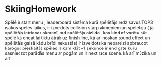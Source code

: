 # SkiingHomework

Spēlē ir start menu , leaderboard sistēma kurā spēlētājs redz savus TOP3 īsākos spēles laikus, ir izveidots collision starp akmeņiem un spēlētāju ( ja spēlētājs ietriecas akmenī, tad spēlētājs aizlido , kas kind of varētu būt spēlē kā cheat lai tiktu ātrāk uz finish line, kā arī noskan sound effect un spēlētājs gaisā kādu brīdi nekustās) 
ir izveidots ka nepareizi apbraucot karogus pieskaitās spēles laikam klāt +1 sekunde
ir end gate kuru sasniedzot parādās menu ar pogām 
un ir next race scene.
kā arī mūzika un art
